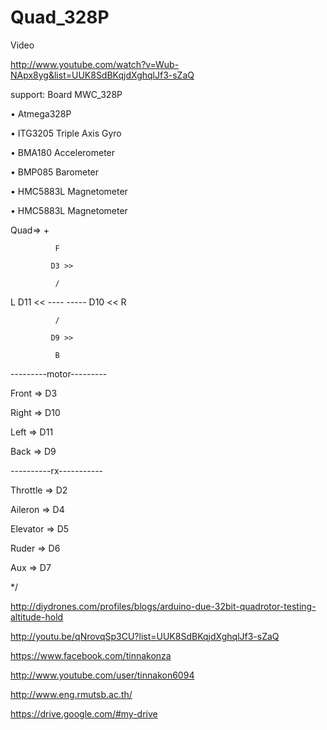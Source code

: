 Quad_328P
=========

Video

http://www.youtube.com/watch?v=Wub-NApx8yg&list=UUK8SdBKqjdXghqlJf3-sZaQ

support:  Board MWC_328P

• Atmega328P

• ITG3205 Triple Axis Gyro

• BMA180 Accelerometer

• BMP085 Barometer

• HMC5883L Magnetometer

• HMC5883L Magnetometer

Quad=> +

              F
              
             D3 >>     
             
              /
              
L  D11 << ----    -----  D10 <<   R  

              /
              
             D9 >>
             
              B
              
              
---------motor---------

Front  => D3

Right => D10

Left  => D11

Back => D9

----------rx-----------   

Throttle  => D2

Aileron   => D4

Elevator  => D5

Ruder     => D6

Aux       => D7    

*/

http://diydrones.com/profiles/blogs/arduino-due-32bit-quadrotor-testing-altitude-hold

http://youtu.be/qNrovqSp3CU?list=UUK8SdBKqjdXghqlJf3-sZaQ

https://www.facebook.com/tinnakonza

http://www.youtube.com/user/tinnakon6094

http://www.eng.rmutsb.ac.th/

https://drive.google.com/#my-drive
